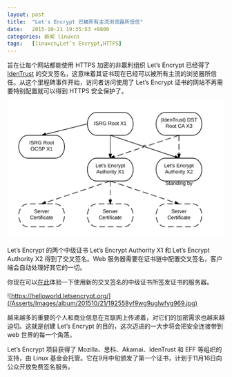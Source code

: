 ```yaml
---
layout: post
title:	"Let's Encrypt 已被所有主流浏览器所信任"
date:	2015-10-21 19:35:53 +0800 
categories:	新闻 linuxcn 
tags:	[linuxcn,Let’s Encrypt,HTTPS]
---
```



旨在让每个网站都能使用 HTTPS 加密的非赢利组织 Let’s Encrypt 已经得了 [IdenTrust](https://identrustssl.com/) 的交叉签名，这意味着其证书现在已经可以被所有主流的浏览器所信任。从这个里程碑事件开始，访问者访问使用了 Let’s Encrypt 证书的网站不再需要特别配置就可以得到 HTTPS 安全保护了。 


![](/Asserts/Images/album/201510/21/193557zacu8jp6xu9jxppj.png)


Let’s Encrypt 的两个中级证书 Let’s Encrypt Authority X1 和 Let’s Encrypt Authority X2 得到了交叉签名。Web 服务器需要在证书链中配置交叉签名，客户端会自动处理好其它的一切。


你现在可以[在此](https://helloworld.letsencrypt.org/)体验一下使用新的交叉签名的中级证书所签发证书的服务器。


![https://helloworld.letsencrypt.org/](/Asserts/Images/album/201510/21/192558yf9wg9uglwfyg969.jpg)


越来越多的重要的个人和商业信息在互联网上传递着，对它们的加密需求也越来越迫切。这就是创建 Let’s Encrypt 的目的，这次迈进的一大步将会把安全连接带到 web 世界的每一个角落。


Let’s Encrypt 项目获得了 Mozilla、思科、Akamai、IdenTrust 和 EFF 等组织的支持，由 Linux 基金会托管。它在9月中旬颁发了第一个证书，计划于11月16日向公众开放免费签名服务。
